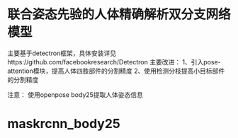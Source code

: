 # 联合姿态先验的人体精确解析双分支网络模型
主要基于detectron框架，具体安装详见https://github.com/facebookresearch/Detectron
主要改进：
1、引入pose-attention模块，提高人体四肢部件的分割精度
2、使用检测分枝提高小目标部件的分割精度

注意：
使用openpose body25提取人体姿态信息

# maskrcnn_body25
